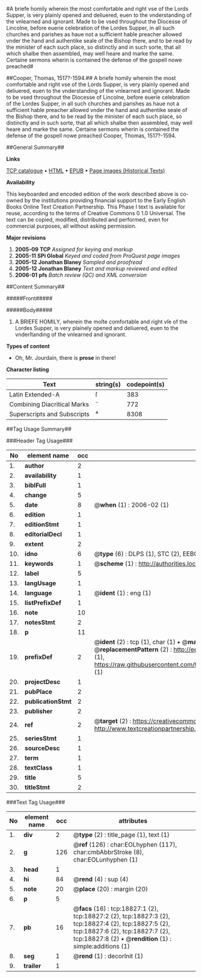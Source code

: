 #A briefe homily wherein the most comfortable and right vse of the Lords Supper, is very plainly opened and deliuered, euen to the vnderstanding of the vnlearned and ignorant. Made to be vsed throughout the Diocesse of Lincolne, before euerie celebration of the Lordes Supper, in all such churches and parishes as haue not a sufficient hable preacher allowed vnder the hand and authentike seale of the Bishop there, and to be read by the minister of each such place, so distinctly and in such sorte, that all which shalbe then assembled, may well heare and marke the same. Certaine sermons wherin is contained the defense of the gospell nowe preached#

##Cooper, Thomas, 1517?-1594.##
A briefe homily wherein the most comfortable and right vse of the Lords Supper, is very plainly opened and deliuered, euen to the vnderstanding of the vnlearned and ignorant. Made to be vsed throughout the Diocesse of Lincolne, before euerie celebration of the Lordes Supper, in all such churches and parishes as haue not a sufficient hable preacher allowed vnder the hand and authentike seale of the Bishop there, and to be read by the minister of each such place, so distinctly and in such sorte, that all which shalbe then assembled, may well heare and marke the same.
Certaine sermons wherin is contained the defense of the gospell nowe preached
Cooper, Thomas, 1517?-1594.

##General Summary##

**Links**

[TCP catalogue](http://www.ota.ox.ac.uk/tcp/)  • 
[HTML](http://tei.it.ox.ac.uk/tcp/Texts-HTML/free/A19/A19270.html)  • 
[EPUB](http://tei.it.ox.ac.uk/tcp/Texts-EPUB/free/A19/A19270.epub) • 
[Page images (Historical Texts)](https://data.historicaltexts.jisc.ac.uk/view?pubId=eebo-99853444e&pageId=eebo-99853444e-18827-1)

**Availability**

This keyboarded and encoded edition of the
	       work described above is co-owned by the institutions
	       providing financial support to the Early English Books
	       Online Text Creation Partnership. This Phase I text is
	       available for reuse, according to the terms of Creative
	       Commons 0 1.0 Universal. The text can be copied,
	       modified, distributed and performed, even for
	       commercial purposes, all without asking permission.

**Major revisions**

1. __2005-09__ __TCP__ *Assigned for keying and markup*
1. __2005-11__ __SPi Global__ *Keyed and coded from ProQuest page images*
1. __2005-12__ __Jonathan Blaney__ *Sampled and proofread*
1. __2005-12__ __Jonathan Blaney__ *Text and markup reviewed and edited*
1. __2006-01__ __pfs__ *Batch review (QC) and XML conversion*

##Content Summary##

#####Front#####

#####Body#####

1. A BRIEFE HOMILY, wherein the moſte comfortable and right vſe of the Lordes Supper, is very plainely opened and deliuered, euen to the vnderſtanding of the vnlearned and ignorant.

**Types of content**

  * Oh, Mr. Jourdain, there is **prose** in there!

**Character listing**


|Text|string(s)|codepoint(s)|
|---|---|---|
|Latin Extended-A|ſ|383|
|Combining             Diacritical Marks|̄|772|
|Superscripts             and Subscripts|⁴|8308|

##Tag Usage Summary##

###Header Tag Usage###

|No|element name|occ|attributes|
|---|---|---|---|
|1.|__author__|2||
|2.|__availability__|1||
|3.|__biblFull__|1||
|4.|__change__|5||
|5.|__date__|8| @__when__ (1) : 2006-02 (1)|
|6.|__edition__|1||
|7.|__editionStmt__|1||
|8.|__editorialDecl__|1||
|9.|__extent__|2||
|10.|__idno__|6| @__type__ (6) : DLPS (1), STC (2), EEBO-CITATION (1), PROQUEST (1), VID (1)|
|11.|__keywords__|1| @__scheme__ (1) : http://authorities.loc.gov/ (1)|
|12.|__label__|5||
|13.|__langUsage__|1||
|14.|__language__|1| @__ident__ (1) : eng (1)|
|15.|__listPrefixDef__|1||
|16.|__note__|10||
|17.|__notesStmt__|2||
|18.|__p__|11||
|19.|__prefixDef__|2| @__ident__ (2) : tcp (1), char (1)  •  @__matchPattern__ (2) : ([0-9\-]+):([0-9IVX]+) (1), (.+) (1)  •  @__replacementPattern__ (2) : http://eebo.chadwyck.com/downloadtiff?vid=$1&page=$2 (1), https://raw.githubusercontent.com/textcreationpartnership/Texts/master/tcpchars.xml#$1 (1)|
|20.|__projectDesc__|1||
|21.|__pubPlace__|2||
|22.|__publicationStmt__|2||
|23.|__publisher__|2||
|24.|__ref__|2| @__target__ (2) : https://creativecommons.org/publicdomain/zero/1.0/ (1), http://www.textcreationpartnership.org/docs/. (1)|
|25.|__seriesStmt__|1||
|26.|__sourceDesc__|1||
|27.|__term__|1||
|28.|__textClass__|1||
|29.|__title__|5||
|30.|__titleStmt__|2||


###Text Tag Usage###

|No|element name|occ|attributes|
|---|---|---|---|
|1.|__div__|2| @__type__ (2) : title_page (1), text (1)|
|2.|__g__|126| @__ref__ (126) : char:EOLhyphen (117), char:cmbAbbrStroke (8), char:EOLunhyphen (1)|
|3.|__head__|1||
|4.|__hi__|84| @__rend__ (4) : sup (4)|
|5.|__note__|20| @__place__ (20) : margin (20)|
|6.|__p__|5||
|7.|__pb__|16| @__facs__ (16) : tcp:18827:1 (2), tcp:18827:2 (2), tcp:18827:3 (2), tcp:18827:4 (2), tcp:18827:5 (2), tcp:18827:6 (2), tcp:18827:7 (2), tcp:18827:8 (2)  •  @__rendition__ (1) : simple:additions (1)|
|8.|__seg__|1| @__rend__ (1) : decorInit (1)|
|9.|__trailer__|1||
